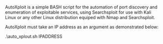 AutoXploit is a simple BASH script for the automation of port discovery and 
enumeration of exploitable services, using Searchsploit for use with Kali Linux 
or any other Linux distribution equiped with Nmap and Searchsploit.

AutoXploit must take an IP address as an argument as demonstrated below: 

.\auto_xplout.sh IPADDRESS

